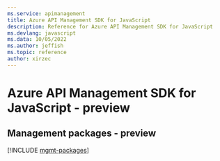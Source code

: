 ```yaml
---
ms.service: apimanagement
title: Azure API Management SDK for JavaScript
description: Reference for Azure API Management SDK for JavaScript
ms.devlang: javascript
ms.data: 10/05/2022
ms.author: jeffish
ms.topic: reference
author: xirzec
---
```

# Azure API Management SDK for JavaScript - preview

## Management packages - preview
[!INCLUDE [mgmt-packages](api-management-mgmt-index.md)]